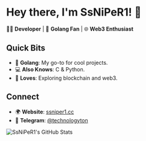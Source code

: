 # Hey there, I'm SsNiPeR1! 👋

👨‍💻 **Developer** | 🚀 **Golang Fan** | 🌐 **Web3 Enthusiast**

## Quick Bits
- 🐹 **Golang**: My go-to for cool projects.
- 💻 **Also Knows**: C & Python.
- 🔗 **Loves**: Exploring blockchain and web3.

## Connect
- 🌍 **Website**: [ssniper1.cc](https://ssniper1.cc)
- 📨 **Telegram**: [@technologyton](https://t.me/technologyton)

![SsNiPeR1's GitHub Stats](https://github-readme-stats.vercel.app/api?username=SsNiPeR1&theme=dark&hide_title=true)
